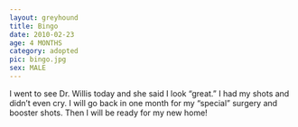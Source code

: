 ```yaml
---
layout: greyhound
title: Bingo
date: 2010-02-23
age: 4 MONTHS
category: adopted
pic: bingo.jpg
sex: MALE
---
```



I went to see Dr. Willis today and she said I look “great.” I had my shots and didn’t even cry.  I will go back in one
month for my “special” surgery and booster shots. Then I will be ready for my new home!
